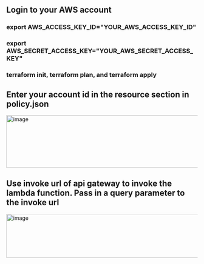 ## Login to your AWS account 
### export AWS_ACCESS_KEY_ID="YOUR_AWS_ACCESS_KEY_ID"
### export AWS_SECRET_ACCESS_KEY="YOUR_AWS_SECRET_ACCESS_KEY"
### terraform init, terraform plan, and terraform apply

## Enter your account id in the resource section in policy.json
<img width="804" height="139" alt="image" src="https://github.com/user-attachments/assets/af5612b6-e190-4e71-b543-b35add08ef68" />


## Use invoke url of api gateway to invoke the lambda function. Pass in a query parameter to the invoke url
<img width="769" height="116" alt="image" src="https://github.com/user-attachments/assets/9cb7d3a3-2fd1-4455-ab14-5511037fe0d4" />

